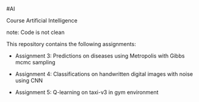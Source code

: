 #AI

Course Artificial Intelligence 

note: Code is not clean

This repository contains the following assignments:

* Assignment 3: Predictions on diseases using Metropolis with Gibbs mcmc sampling

* Assignment 4: Classifications on handwritten digital images with noise using CNN 

* Assignment 5: Q-learning on taxi-v3 in gym environment
